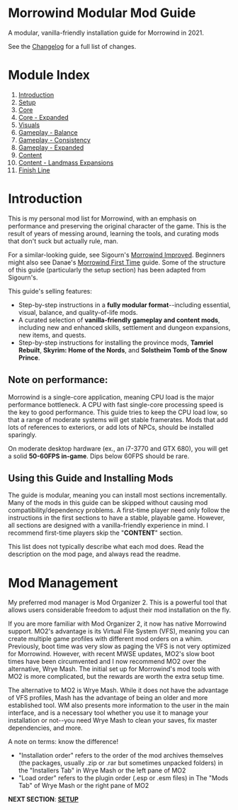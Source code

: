 # Morrowind Modular Mod Guide
A modular, vanilla-friendly installation guide for Morrowind in 2021.

See the [Changelog](https://github.com/doublemoulinet/Morrowind-Modular-Mod-Guide/blob/master/CHANGELOG.md) for a full list of changes.

# Module Index
1. [Introduction](https://github.com/doublemoulinet/Morrowind-Modular-Mod-Guide/blob/master/README.md)
1. [Setup](https://github.com/doublemoulinet/Morrowind-Modular-Mod-Guide/blob/master/SETUP.md)
1. [Core](https://github.com/doublemoulinet/Morrowind-Modular-Mod-Guide/blob/master/CORE.md)
1. [Core - Expanded](https://github.com/doublemoulinet/Morrowind-Modular-Mod-Guide/blob/master/EXPANDEDCORE.md)
1. [Visuals](https://github.com/doublemoulinet/Morrowind-Modular-Mod-Guide/blob/master/VISUALS.md)
1. [Gameplay - Balance](https://github.com/doublemoulinet/Morrowind-Modular-Mod-Guide/blob/master/BALANCE.md)
1. [Gameplay - Consistency](https://github.com/doublemoulinet/Morrowind-Modular-Mod-Guide/blob/master/CONSISTENCY.md)
1. [Gameplay - Expanded](https://github.com/doublemoulinet/Morrowind-Modular-Mod-Guide/blob/master/GAMEPLAY.md)
1. [Content](https://github.com/doublemoulinet/Morrowind-Modular-Mod-Guide/blob/master/CONTENT.md)
1. [Content - Landmass Expansions](https://github.com/doublemoulinet/Morrowind-Modular-Mod-Guide/blob/master/OPTIONAL.md)
1. [Finish Line](https://github.com/doublemoulinet/Morrowind-Modular-Mod-Guide/blob/master/FINISHLINE.md)

# Introduction
This is my personal mod list for Morrowind, with an emphasis on performance and preserving the original character of the game. This is the result of years of messing around, learning the tools, and curating mods that don't suck but actually rule, man.

For a similar-looking guide, see Sigourn's [Morrowind Improved](https://github.com/Sigourn/morrowind-improved). Beginners might also see Danae's [Morrowind First Time](http://danaeplays.thenet.sk/morrowind-first-time/) guide. Some of the structure of this guide (particularly the setup section) has been adapted from Sigourn's.

This guide's selling features:
- Step-by-step instructions in a **fully modular format**--including essential, visual, balance, and quality-of-life mods.
- A curated selection of **vanilla-friendly gameplay and content mods**, including new and enhanced skills, settlement and dungeon expansions, new items, and quests.
- Step-by-step instructions for installing the province mods, **Tamriel Rebuilt**, **Skyrim: Home of the Nords**, and **Solstheim Tomb of the Snow Prince**. 

## Note on performance:
Morrowind is a single-core application, meaning CPU load is the major performance bottleneck. A CPU with fast single-core processing speed is the key to good performance. This guide tries to keep the CPU load low, so that a range of moderate systems will get stable framerates. Mods that add lots of references to exteriors, or add lots of NPCs, should be installed sparingly.

On moderate desktop hardware (ex., an i7-3770 and GTX 680), you will get a solid **50-60FPS in-game**. Dips below 60FPS should be rare.

## Using this Guide and Installing Mods
The guide is modular, meaning you can install most sections incrementally. Many of the mods in this guide can be skipped without causing mod compatibility/dependency problems. A first-time player need only follow the instructions in the first sections to have a stable, playable game. However, all sections are designed with a vanilla-friendly experience in mind. I recommend first-time players skip the "**CONTENT**"  section.

This list does not typically describe what each mod does. Read the description on the mod page, and always read the readme.

# Mod Management
My preferred mod manager is Mod Organizer 2. This is a powerful tool that allows users considerable freedom to adjust their mod installation on the fly.

If you are more familiar with Mod Organizer 2, it now has native Morrowind support. MO2's advantage is its Virtual File System (VFS), meaning you can create multiple game profiles with different mod orders on a whim. Previously, boot time was very slow as paging the VFS is not very optimized for Morrowind. However, with recent MWSE updates, MO2's slow boot times have been circumvented and I now recommend MO2 over the alternative, Wrye Mash. The initial set up for Morrowind's mod tools with MO2 is more complicated, but the rewards are worth the extra setup time.

The alternative to MO2 is Wrye Mash. While it does not have the advantage of VFS profiles, Mash has the advantage of being an older and more established tool. WM also presents more information to the user in the main interface, and is a necessary tool whether you use it to manage your installation or not--you need Wrye Mash to clean your saves, fix master dependencies, and more.

A note on terms: know the difference!
- "Installation order" refers to the order of the mod archives themselves (the packages, usually .zip or .rar but sometimes unpacked folders) in the "Installers Tab" in Wrye Mash or the left pane of MO2
- "Load order" refers to the plugin order (.esp or .esm files) in The "Mods Tab" of Wrye Mash or the right pane of MO2

**NEXT SECTION**:
[**SETUP**](https://github.com/doublemoulinet/Morrowind-Modular-Mod-Guide/blob/master/SETUP.md)